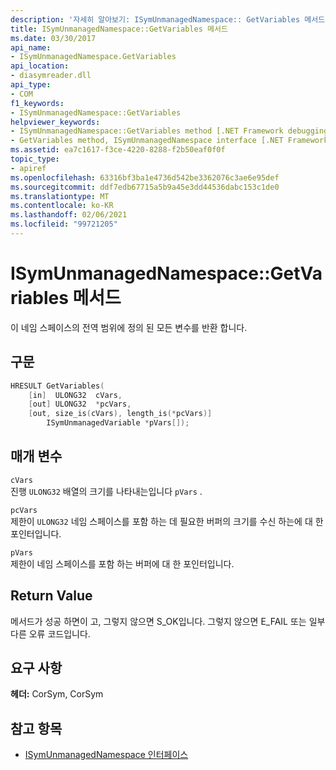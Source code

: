 ```yaml
---
description: '자세히 알아보기: ISymUnmanagedNamespace:: GetVariables 메서드'
title: ISymUnmanagedNamespace::GetVariables 메서드
ms.date: 03/30/2017
api_name:
- ISymUnmanagedNamespace.GetVariables
api_location:
- diasymreader.dll
api_type:
- COM
f1_keywords:
- ISymUnmanagedNamespace::GetVariables
helpviewer_keywords:
- ISymUnmanagedNamespace::GetVariables method [.NET Framework debugging]
- GetVariables method, ISymUnmanagedNamespace interface [.NET Framework debugging]
ms.assetid: ea7c1617-f3ce-4220-8288-f2b50eaf0f0f
topic_type:
- apiref
ms.openlocfilehash: 63316bf3ba1e4736d542be3362076c3ae6e95def
ms.sourcegitcommit: ddf7edb67715a5b9a45e3dd44536dabc153c1de0
ms.translationtype: MT
ms.contentlocale: ko-KR
ms.lasthandoff: 02/06/2021
ms.locfileid: "99721205"
---
```

# <a name="isymunmanagednamespacegetvariables-method"></a>ISymUnmanagedNamespace::GetVariables 메서드

이 네임 스페이스의 전역 범위에 정의 된 모든 변수를 반환 합니다.  
  
## <a name="syntax"></a>구문  
  
```cpp
HRESULT GetVariables(  
    [in]  ULONG32  cVars,  
    [out] ULONG32  *pcVars,  
    [out, size_is(cVars), length_is(*pcVars)]  
        ISymUnmanagedVariable *pVars[]);  
```  
  
## <a name="parameters"></a>매개 변수  

 `cVars`  
 진행 `ULONG32` 배열의 크기를 나타내는입니다 `pVars` .  
  
 `pcVars`  
 제한이 `ULONG32` 네임 스페이스를 포함 하는 데 필요한 버퍼의 크기를 수신 하는에 대 한 포인터입니다.  
  
 `pVars`  
 제한이 네임 스페이스를 포함 하는 버퍼에 대 한 포인터입니다.  
  
## <a name="return-value"></a>Return Value  

 메서드가 성공 하면이 고, 그렇지 않으면 S_OK입니다. 그렇지 않으면 E_FAIL 또는 일부 다른 오류 코드입니다.  
  
## <a name="requirements"></a>요구 사항  

 **헤더:** CorSym, CorSym  
  
## <a name="see-also"></a>참고 항목

- [ISymUnmanagedNamespace 인터페이스](isymunmanagednamespace-interface.md)
